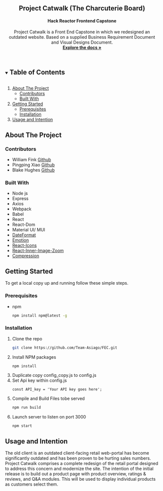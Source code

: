 

<!-- PROJECT LOGO -->
<br />
<p align="center">
  <h2 align="center">Project Catwalk (The Charcuterie Board)</h2>
  <h4 align="center">Hack Reactor Frontend Capstone</h4>

  <p align="center">
    Project Catwalk is a Front End Capstone in which we redesigned an outdated website. Based on a supplied Business Requirement Document and Visual Designs Document.
    <br />
    <a href="https://github.com/Team-Asiago/FEC"><strong>Explore the docs »</strong></a>
    <br />
    <br />
  </p>
</p>



<!-- TABLE OF CONTENTS -->
<details open="open">
  <summary><h2 style="display: inline-block">Table of Contents</h2></summary>
  <ol>
    <li>
      <a href="#about-the-project">About The Project</a>
      <ul>
        <li><a href="#contributors">Contributors</a> </li>
        <li><a href="#built-with">Built With</a> </li>
      </ul>
    </li>
    <li>
      <a href="#getting-started">Getting Started</a>
      <ul>
        <li><a href="#prerequisites">Prerequisites</a></li>
        <li><a href="#installation">Installation</a></li>
      </ul>
    </li>
    <li><a href="#Usage-and-Intention">Usage and Intention</a></li>
  </ol>
</details>



<!-- ABOUT THE PROJECT -->
## About The Project
<!-- Screen Shot when finished-->

### Contributors
* William Fink [Github](https://github.com/wwfink30)
* Pingping Xiao [Github](https://github.com/Applebear912)
* Blake Hughes [Github](https://github.com/blake-ed-hughes)

### Built With

* Node js
* Express
* Axios
* Webpack
* Babel
* React
* React-Dom
* Material UI/ MUI
* [DateFormat](https://github.com/felixge/node-dateformat)
* [Emotion](https://github.com/emotion-js/emotion)
* [React-Icons](https://github.com/react-icons/react-icons)
* [React-Inner-Image-Zoom](https://github.com/laurenashpole/react-inner-image-zoom)
* [Compression](https://github.com/expressjs/compression)



<!-- GETTING STARTED -->
## Getting Started

To get a local copy up and running follow these simple steps.

### Prerequisites

* npm
  ```sh
  npm install npm@latest -g
  ```

### Installation

1. Clone the repo
   ```sh
   git clone https://github.com/Team-Asiago/FEC.git
   ```
2. Install NPM packages
   ```sh
   npm install
   ```
3. Duplicate copy config_copy.js to config.js
4. Set Api key within config.js
   ```JS
   const API_key = 'Your API key goes here';
   ```
5. Compile and Build Files tobe served
   ```sh
   npm run build
   ```
6. Launch server to listen on port 3000
   ```sh
   npm start
   ```



<!-- USAGE EXAMPLES -->
## Usage and Intention

The old client is an outdated client-facing retail web-portal has become significantly outdated and has been proven to be hurting sales numbers. Project Catwalk comprises a complete redesign of the retail portal designed to address this concern and modernize the site. The intention of the initial release is to build out a product page with product overview, ratings & reviews, and Q&A modules. This will be used to display individual products as customers select them.

